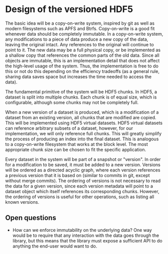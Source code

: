 # Design of the versioned HDF5

The basic idea will be a copy-on-write system, inspired by git as well as modern
filesystems such as APFS and Btrfs. Copy-on-write is a good fit whenever data
should be completely immutable. In a copy-on-write system, any modifications
to a piece of data produce a new copy of the data, leaving the original
intact. Any references to the original will continue to point to it. The new
data may be a full physical copy, or be implemented as a shallow copy that
references the common parts of the old data. Since all objects are immutable,
this is an implementation detail that does not affect the high-level usage of
the system. Thus, the implementation is free to do this or not do this
depending on the efficiency tradeoffs (as a general rule, sharing data saves
space but increases the time needed to access the data).

The fundamental primitive of the system will be HDF5 chunks. In HDF5, a
dataset is split into multiple chunks. Each chunk is of equal size, which is
configurable, although some chunks may not be completely full.

When a new version of a dataset is produced, which is a modification of a
dataset from an existing version, all chunks that are modified are copied.
This will be implemented using HDF5 virtual datasets. HDF5 virtual datasets
can reference arbitrary subsets of a dataset, however, for our implementation,
we will only reference full chunks. This will greatly simplify the process of
producing an index into the final dataset. This is analogous to a
copy-on-write filesystem that works at the block level. The most appropriate
chunk size can be chosen to fit the specific application.

Every dataset in the system will be part of a snapshot or "version". In order
for a modification to be saved, it must be added to a new version. Versions
will be ordered as a directed acyclic graph, where each version references a
previous version that it is based on (similar to commits in git, except
without merge commits). The ordering of versions is not necessary to read the
data for a given version, since each version metadata will point to a dataset
object which itself references its corresponding chunks. However, the ordering
of versions is useful for other operations, such as listing all known
versions.

## Open questions

- How can we enforce immutability on the underlying data? One way would be to
  require that any interaction with the data goes through the library, but
  this means that the library must expose a sufficient API to do anything the
  end-user would want to do.
